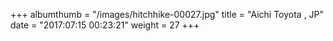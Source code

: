 +++
albumthumb = "/images/hitchhike-00027.jpg"
title = "Aichi Toyota , JP"
date = "2017:07:15 00:23:21"
weight = 27
+++
